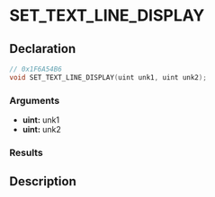# SET_TEXT_LINE_DISPLAY

## Declaration
```cpp
// 0x1F6A54B6
void SET_TEXT_LINE_DISPLAY(uint unk1, uint unk2);
```

### Arguments
- **uint:** unk1
- **uint:** unk2

### Results

## Description
